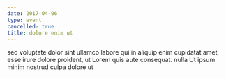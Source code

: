 ```yaml
---
date: 2017-04-06
type: event
cancelled: true
title: dolore enim ut
---
```

sed voluptate dolor sint ullamco labore qui in aliquip enim cupidatat amet, esse irure dolore proident, ut Lorem quis aute consequat. nulla Ut ipsum minim nostrud culpa dolore ut